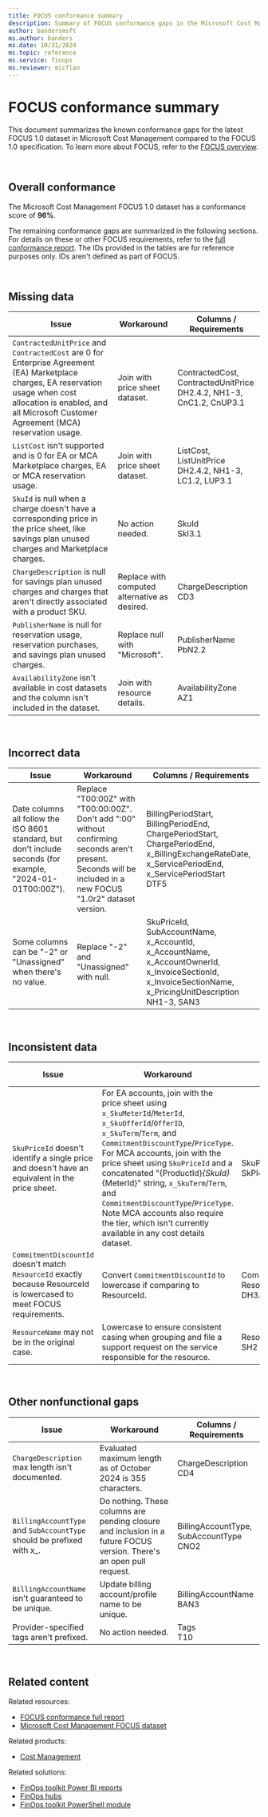 ```yaml
---
title: FOCUS conformance summary
description: Summary of FOCUS conformance gaps in the Microsoft Cost Management FOCUS dataset with applicable workarounds.
author: bandersmsft
ms.author: banders
ms.date: 10/31/2024
ms.topic: reference
ms.service: finops
ms.reviewer: micflan
---
```


<!-- markdownlint-disable-next-line MD025 -->
# FOCUS conformance summary

This document summarizes the known conformance gaps for the latest FOCUS 1.0 dataset in Microsoft Cost Management compared to the FOCUS 1.0 specification. To learn more about FOCUS, refer to the [FOCUS overview](./what-is-focus.md).

<br>

## Overall conformance

The Microsoft Cost Management FOCUS 1.0 dataset has a conformance score of **96%**.

The remaining conformance gaps are summarized in the following sections. For details on these or other FOCUS requirements, refer to the [full conformance report](./conformance-full-report.md). The IDs provided in the tables are for reference purposes only. IDs aren't defined as part of FOCUS.

<br>

## Missing data

| Issue                                                                                                                                                                                                                   | Workaround                                    | Columns / Requirements                                                 |
| ----------------------------------------------------------------------------------------------------------------------------------------------------------------------------------------------------------------------- | --------------------------------------------- | ---------------------------------------------------------------------- |
| `ContractedUnitPrice` and `ContractedCost` are 0 for Enterprise Agreement (EA) Marketplace charges, EA reservation usage when cost allocation is enabled, and all Microsoft Customer Agreement (MCA) reservation usage. | Join with price sheet dataset.                | ContractedCost, ContractedUnitPrice<br>DH2.4.2, NH1-3, CnC1.2, CnUP3.1 |
| `ListCost` isn't supported and is 0 for EA or MCA Marketplace charges, EA or MCA reservation usage.                                                                                                                     | Join with price sheet dataset.                | ListCost, ListUnitPrice<br>DH2.4.2, NH1-3, LC1.2, LUP3.1               |
| `SkuId` is null when a charge doesn't have a corresponding price in the price sheet, like savings plan unused charges and Marketplace charges.                                                                          | No action needed.                             | SkuId<br>SkI3.1                                                        |
| `ChargeDescription` is null for savings plan unused charges and charges that aren't directly associated with a product SKU.                                                                                             | Replace with computed alternative as desired. | ChargeDescription<br>CD3                                               |
| `PublisherName` is null for reservation usage, reservation purchases, and savings plan unused charges.                                                                                                                  | Replace null with "Microsoft".                | PublisherName<br>PbN2.2                                                |
| `AvailabilityZone` isn't available in cost datasets and the column isn't included in the dataset.                                                                                                                       | Join with resource details.                   | AvailabilityZone<br>AZ1                                                |

<br>

## Incorrect data

| Issue                                                                                                        | Workaround                                                                                                                                                         | Columns / Requirements                                                                                                                                      |
| ------------------------------------------------------------------------------------------------------------ | ------------------------------------------------------------------------------------------------------------------------------------------------------------------ | ----------------------------------------------------------------------------------------------------------------------------------------------------------- |
| Date columns all follow the ISO 8601 standard, but don't include seconds (for example, "2024-01-01T00:00Z"). | Replace "T00:00Z" with "T00:00:00Z". Don't add ":00" without confirming seconds aren't present. Seconds will be included in a new FOCUS "1.0r2" dataset version. | BillingPeriodStart, BillingPeriodEnd, ChargePeriodStart, ChargePeriodEnd, x_BillingExchangeRateDate, x_ServicePeriodEnd, x_ServicePeriodStart<br>DTF5       |
| Some columns can be "-2" or "Unassigned" when there's no value.                                              | Replace "-2" and "Unassigned" with null.                                                                                                                           | SkuPriceId, SubAccountName, x_AccountId, x_AccountName, x_AccountOwnerId, x_InvoiceSectionId, x_InvoiceSectionName, x_PricingUnitDescription<br>NH1-3, SAN3 |

<br>

## Inconsistent data

| Issue                                                                                                                  | Workaround                                                                                                                                                                                                                                                                                                                                                                                                                                                       | Columns / Requirements                          |
| ---------------------------------------------------------------------------------------------------------------------- | ---------------------------------------------------------------------------------------------------------------------------------------------------------------------------------------------------------------------------------------------------------------------------------------------------------------------------------------------------------------------------------------------------------------------------------------------------------------- | ----------------------------------------------- |
| `SkuPriceId` doesn't identify a single price and doesn't have an equivalent in the price sheet.                        | For EA accounts, join with the price sheet using `x_SkuMeterId`/`MeterId`, `x_SkuOfferId`/`OfferID`, `x_SkuTerm`/`Term`, and `CommitmentDiscountType`/`PriceType`. For MCA accounts, join with the price sheet using `SkuPriceId` and a concatenated "{ProductId}_{SkuId}_{MeterId}" string, `x_SkuTerm`/`Term`, and `CommitmentDiscountType`/`PriceType`. Note MCA accounts also require the tier, which isn't currently available in any cost details dataset. | SkuPriceId<br>SkPI4                             |
| `CommitmentDiscountId` doesn't match `ResourceId` exactly because ResourceId is lowercased to meet FOCUS requirements. | Convert `CommitmentDiscountId` to lowercase if comparing to ResourceId.                                                                                                                                                                                                                                                                                                                                                                                          | CommitmentDiscountId, ResourceId<br>DH3.12, SH2 |
| `ResourceName` may not be in the original case.                                                                        | Lowercase to ensure consistent casing when grouping and file a support request on the service responsible for the resource.                                                                                                                                                                                                                                                                                                                                      | ResourceName<br>SH2                             |

<br>

## Other nonfunctional gaps

| Issue                                                                 | Workaround                                                                                                           | Columns / Requirements                     |
| --------------------------------------------------------------------- | -------------------------------------------------------------------------------------------------------------------- | ------------------------------------------ |
| `ChargeDescription` max length isn't documented.                      | Evaluated maximum length as of October 2024 is 355 characters.                                                       | ChargeDescription<br>CD4                   |
| `BillingAccountType` and `SubAccountType` should be prefixed with x_. | Do nothing. These columns are pending closure and inclusion in a future FOCUS version. There's an open pull request. | BillingAccountType, SubAccountType<br>CNO2 |
| `BillingAccountName` isn't guaranteed to be unique.                   | Update billing account/profile name to be unique.                                                                    | BillingAccountName<br>BAN3                 |
| Provider-specified tags aren't prefixed.                              | No action needed.                                                                                                    | Tags<br>T10                                |

<br>

## Related content

Related resources:

- [FOCUS conformance full report](./conformance-full-report.md)
- [Microsoft Cost Management FOCUS dataset](/azure/cost-management-billing/dataset-schema/cost-usage-details-focus)

Related products:

- [Cost Management](/azure/cost-management-billing/costs)

Related solutions:

- [FinOps toolkit Power BI reports](https://aka.ms/ftk/pbi)
- [FinOps hubs](https://aka.ms/finops/hubs)
- [FinOps toolkit PowerShell module](https://aka.ms/ftk/ps)

<br>

